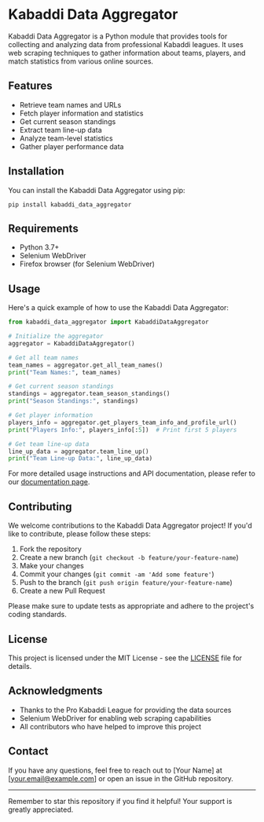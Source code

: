 # Kabaddi Data Aggregator

Kabaddi Data Aggregator is a Python module that provides tools for collecting and analyzing data from professional Kabaddi leagues. It uses web scraping techniques to gather information about teams, players, and match statistics from various online sources.

## Features

- Retrieve team names and URLs
- Fetch player information and statistics
- Get current season standings
- Extract team line-up data
- Analyze team-level statistics
- Gather player performance data

## Installation

You can install the Kabaddi Data Aggregator using pip:

```
pip install kabaddi_data_aggregator
```

## Requirements

- Python 3.7+
- Selenium WebDriver
- Firefox browser (for Selenium WebDriver)

## Usage

Here's a quick example of how to use the Kabaddi Data Aggregator:

```python
from kabaddi_data_aggregator import KabaddiDataAggregator

# Initialize the aggregator
aggregator = KabaddiDataAggregator()

# Get all team names
team_names = aggregator.get_all_team_names()
print("Team Names:", team_names)

# Get current season standings
standings = aggregator.team_season_standings()
print("Season Standings:", standings)

# Get player information
players_info = aggregator.get_players_team_info_and_profile_url()
print("Players Info:", players_info[:5])  # Print first 5 players

# Get team line-up data
line_up_data = aggregator.team_line_up()
print("Team Line-up Data:", line_up_data)
```

For more detailed usage instructions and API documentation, please refer to our [documentation page](https://your-documentation-url.com).

## Contributing

We welcome contributions to the Kabaddi Data Aggregator project! If you'd like to contribute, please follow these steps:

1. Fork the repository
2. Create a new branch (`git checkout -b feature/your-feature-name`)
3. Make your changes
4. Commit your changes (`git commit -am 'Add some feature'`)
5. Push to the branch (`git push origin feature/your-feature-name`)
6. Create a new Pull Request

Please make sure to update tests as appropriate and adhere to the project's coding standards.

## License

This project is licensed under the MIT License - see the [LICENSE](LICENSE) file for details.

## Acknowledgments

- Thanks to the Pro Kabaddi League for providing the data sources
- Selenium WebDriver for enabling web scraping capabilities
- All contributors who have helped to improve this project

## Contact

If you have any questions, feel free to reach out to [Your Name] at [your.email@example.com] or open an issue in the GitHub repository.

---

Remember to star this repository if you find it helpful! Your support is greatly appreciated.
